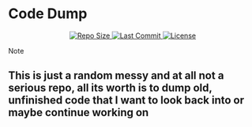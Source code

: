 # Code Dump

<div align="center">
  <a href="https://github.com/DefinetlyNotAI/Code_DUMP">
    <img src="https://img.shields.io/github/repo-size/DefinetlyNotAI/Code_DUMP" alt="Repo Size" />
  </a>
  <a href="https://github.com/DefinetlyNotAI/Code_DUMP/commits">
    <img src="https://img.shields.io/github/last-commit/DefinetlyNotAI/Code_DUMP" alt="Last Commit" />
  </a>
  <a href="https://github.com/DefinetlyNotAI/Code_DUMP/blob/main/LICENSE">
    <img src="https://img.shields.io/github/license/DefinetlyNotAI/Code_DUMP" alt="License" />
  </a>
</div>

> [!NOTE]
> ## This is just a random messy and at all not a serious repo, all its worth is to dump old, unfinished code that I want to look back into or maybe continue working on
